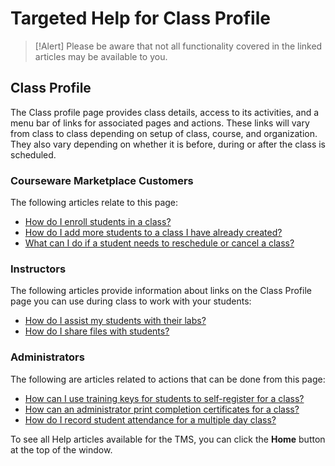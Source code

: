 # Targeted Help for Class Profile

> [!Alert] Please be aware that not all functionality covered in the linked articles may be available to you.

## Class Profile
The Class profile page provides class details, access to its activities, and a menu bar of links for associated pages and actions. These links will vary from class to class depending on setup of class, course, and organization. They also vary depending on whether it is before, during or after the class is scheduled.

### Courseware Marketplace Customers

The following articles relate to this page:

- [How do I enroll students in a class?](../arvato-marketplace/fulfilling-marketplace-order/enroll-students-in-class.md)
- [How do I add more students to a class I have already created?](../arvato-marketplace/fulfilling-marketplace-order/add-more-students-to-class.md)
- [What can I do if a student needs to reschedule or cancel a class?](../arvato-marketplace/faq-for-arvato-marketplace/reschedule-cancel-student.md)

### Instructors

The following articles provide information about links on the Class Profile page you can use during class to work with your students:

- [How do I assist my students with their labs?](../instructors/student-labs/assist-students.md)
- [How do I share files with students?](../instructors/student-labs/share-files-with-students.md)


### Administrators

The following are articles related to actions that can be done from this page:

- [How can I use training keys for students to self-register for a class?](../tms-administrators/classes/training-keys/use-training-keys-for-students-to-self-register-for-class.md)
- [How can an administrator print completion certificates for a class?](../tms-administrators/classes/schedule/print-completion-certificates-for-class-by-admin.md)
- [How do I record student attendance for a multiple day class?](../tms-administrators/classes/enrollments-roster/record-student-attendance-for-multiple-day-class.md)


To see all Help articles available for the TMS, you can click the **Home** button at the top of the window.
